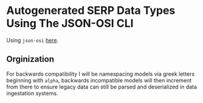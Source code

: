 # Autogenerated SERP Data Types Using The JSON-OSI CLI

Using `json-osi` [here](https://github.com/colbyn/json-osi).

## Orginization


For backwards compatibility I will be namespacing models via greek letters beginning with `alpha`, backwards incompatible models will then increment from there to ensure legacy data can still be parsed and deserialized in data ingestation systems.
